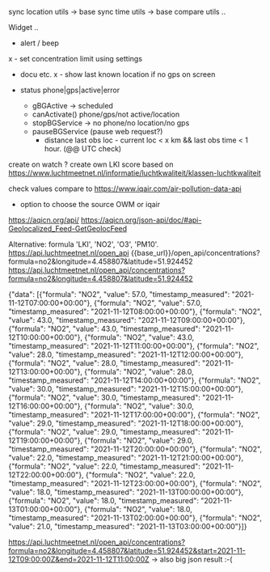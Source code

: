 sync location utils -> base
sync time utils -> base
compare utils ..

Widget ..
- alert / beep

x - set concentration limit using settings
  - docu etc.
x - show last known location if no gps on screen

- status
    phone|gps|active|error
    - gBGActive 
        -> scheduled
    - canActivate()
        phone/gps/not active/location
    - stopBGService -> no phone/no location/no gps
    - pauseBGService (pause web request?)
        - distance last obs loc - current loc < x km &&
            last obs time < 1 hour. (@@ UTC check)
    
create on watch 
? create own LKI score based on https://www.luchtmeetnet.nl/informatie/luchtkwaliteit/klassen-luchtkwaliteit

check values compare to https://www.iqair.com/air-pollution-data-api
- option to choose the source OWM or iqair


https://aqicn.org/api/
https://aqicn.org/json-api/doc/#api-Geolocalized_Feed-GetGeolocFeed


Alternative: formula 'LKI', 'NO2', 'O3', 'PM10'.
https://api.luchtmeetnet.nl/open_api
{{base_url}}/open_api/concentrations?formula=no2&longitude=4.458807&latitude=51.924452
https://api.luchtmeetnet.nl/open_api/concentrations?formula=no2&longitude=4.458807&latitude=51.924452

{"data": [{"formula": "NO2", "value": 57.0, "timestamp_measured": "2021-11-12T07:00:00+00:00"}, {"formula": "NO2", "value": 57.0, "timestamp_measured": "2021-11-12T08:00:00+00:00"}, {"formula": "NO2", "value": 43.0, "timestamp_measured": "2021-11-12T09:00:00+00:00"}, {"formula": "NO2", "value": 43.0, "timestamp_measured": "2021-11-12T10:00:00+00:00"}, {"formula": "NO2", "value": 43.0, "timestamp_measured": "2021-11-12T11:00:00+00:00"}, {"formula": "NO2", "value": 28.0, "timestamp_measured": "2021-11-12T12:00:00+00:00"}, {"formula": "NO2", "value": 28.0, "timestamp_measured": "2021-11-12T13:00:00+00:00"}, {"formula": "NO2", "value": 28.0, "timestamp_measured": "2021-11-12T14:00:00+00:00"}, {"formula": "NO2", "value": 30.0, "timestamp_measured": "2021-11-12T15:00:00+00:00"}, {"formula": "NO2", "value": 30.0, "timestamp_measured": "2021-11-12T16:00:00+00:00"}, {"formula": "NO2", "value": 30.0, "timestamp_measured": "2021-11-12T17:00:00+00:00"}, {"formula": "NO2", "value": 29.0, "timestamp_measured": "2021-11-12T18:00:00+00:00"}, {"formula": "NO2", "value": 29.0, "timestamp_measured": "2021-11-12T19:00:00+00:00"}, {"formula": "NO2", "value": 29.0, "timestamp_measured": "2021-11-12T20:00:00+00:00"}, {"formula": "NO2", "value": 22.0, "timestamp_measured": "2021-11-12T21:00:00+00:00"}, {"formula": "NO2", "value": 22.0, "timestamp_measured": "2021-11-12T22:00:00+00:00"}, {"formula": "NO2", "value": 22.0, "timestamp_measured": "2021-11-12T23:00:00+00:00"}, {"formula": "NO2", "value": 18.0, "timestamp_measured": "2021-11-13T00:00:00+00:00"}, {"formula": "NO2", "value": 18.0, "timestamp_measured": "2021-11-13T01:00:00+00:00"}, {"formula": "NO2", "value": 18.0, "timestamp_measured": "2021-11-13T02:00:00+00:00"}, {"formula": "NO2", "value": 21.0, "timestamp_measured": "2021-11-13T03:00:00+00:00"}]}

https://api.luchtmeetnet.nl/open_api/concentrations?formula=no2&longitude=4.458807&latitude=51.924452&start=2021-11-12T09:00:00Z&end=2021-11-12T11:00:00Z
-> also big json result :-( 
